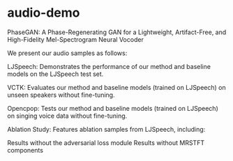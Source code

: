 # audio-demo
PhaseGAN: A Phase-Regenerating GAN for a Lightweight, Artifact-Free, and High-Fidelity Mel-Spectrogram Neural Vocoder

We present our audio samples as follows:

​​LJSpeech​​: Demonstrates the performance of our method and baseline models on the LJSpeech test set.

​​VCTK​​: Evaluates our method and baseline models (trained on LJSpeech) on unseen speakers without fine-tuning.

​​Opencpop​​: Tests our method and baseline models (trained on LJSpeech) on singing voice data without fine-tuning.

​​Ablation Study​​: Features ablation samples from LJSpeech, including:

Results without the adversarial loss module
Results without MRSTFT components
